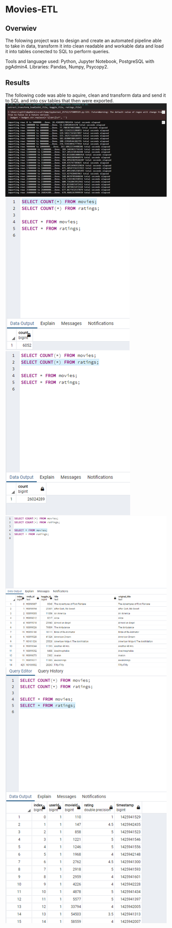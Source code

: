 # Movies-ETL

## Overwiev

The folowing project was to design and create an automated pipeline able to take in data, transform it into clean readable and workable data and load it into tables conected to SQL to perform queries. 

Tools and language used: Python, Jupyter Notebook, PostgreSQL with pgAdmin4.
Libraries: Pandas, Numpy, Psycopy2.


## Results

The following code was able to aquire, clean and transform data and send it to SQL and into csv tables that then were exported. 
![importpic](Resources/importingdata.png)
![Q1](Resources/Q1.png)
![Q2](Resources/Q2.png)
![Q3](Resources/Q3.png)
![Q4](Resources/Q4.png)
